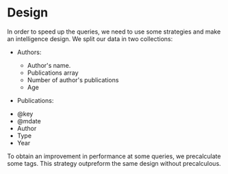 # Design 

In order to speed up the queries, we need to use some strategies and make an intelligence design. We split our data in two collections:

- Authors: 

  + Author's name. 
  + Publications array
  + Number of author's publications
  + Age
  
- Publications:

 + @key 
 + @mdate 
 + Author   
 + Type 
 + Year

To obtain an improvement in performance at some queries, we precalculate some tags. This strategy outpreform the same design without 
precalculous.
